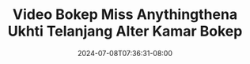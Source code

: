 --- 
title: "Video Bokep Miss Anythingthena Ukhti Telanjang Alter  Kamar Bokep"
description: "   video bokep Video Bokep Miss Anythingthena Ukhti Telanjang Alter  Kamar Bokep yandek   terbaru"
date: 2024-07-08T07:36:31-08:00
file_code: "quuk8uwflhg2"
draft: false
cover: "5zzbro4qxvqsa9b3.jpg"
tags: ["Video", "Bokep", "Miss", "Anythingthena", "Ukhti", "Telanjang", "Alter", "Kamar", "Bokep", "bokep-indo", "bokep-viral", "bokep-ig"]
length: 160
fld_id: "1484141"
foldername: "Anythingthena"
categories: ["Anythingthena"]
views: 0
---